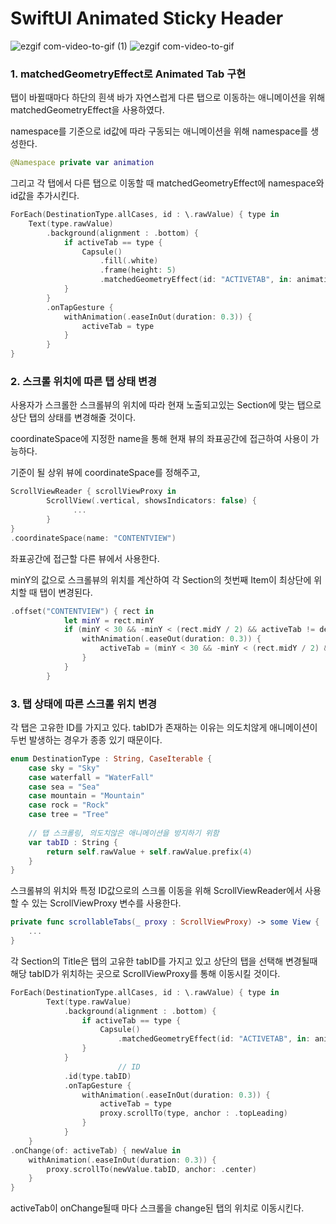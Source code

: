 # SwiftUI Animated Sticky Header

![ezgif com-video-to-gif (1)](https://user-images.githubusercontent.com/50567986/221222798-0ae692ea-eb50-4320-856d-f95d4790dd63.gif)
![ezgif com-video-to-gif](https://user-images.githubusercontent.com/50567986/221222845-8de55568-f361-4f34-9bc7-a213b5ef9a1e.gif)

### 1. matchedGeometryEffect로 Animated Tab 구현

탭이 바뀔때마다 하단의 흰색 바가 자연스럽게 다른 탭으로 이동하는 애니메이션을 위해 matchedGeometryEffect을 사용하였다. 

namespace를 기준으로 id값에 따라 구동되는 애니메이션을 위해 namespace를 생성한다.

```swift
@Namespace private var animation
```

그리고 각 탭에서 다른 탭으로 이동할 때 matchedGeometryEffect에 namespace와 id값을 추가시킨다.

```swift
ForEach(DestinationType.allCases, id : \.rawValue) { type in
    Text(type.rawValue)
        .background(alignment : .bottom) {
            if activeTab == type {
                Capsule()
                    .fill(.white)
                    .frame(height: 5)
                    .matchedGeometryEffect(id: "ACTIVETAB", in: animation)
            }
        }
        .onTapGesture {
            withAnimation(.easeInOut(duration: 0.3)) {
                activeTab = type
            }
        }
}
```

### 2. 스크롤 위치에 따른 탭 상태 변경

사용자가 스크롤한 스크롤뷰의 위치에 따라 현재 노출되고있는 Section에 맞는 탭으로 상단 탭의 상태를 변경해줄 것이다.

coordinateSpace에 지정한 name을 통해 현재 뷰의 좌표공간에 접근하여 사용이 가능하다.

기준이 될 상위 뷰에 coordinateSpace를 정해주고,

```swift
ScrollViewReader { scrollViewProxy in
		ScrollView(.vertical, showsIndicators: false) {
			  ...
		}
}
.coordinateSpace(name: "CONTENTVIEW")
```

좌표공간에 접근할 다른 뷰에서 사용한다.

minY의 값으로 스크롤뷰의 위치를 계산하여 각 Section의 첫번째 Item이 최상단에 위치할 때 탭이 변경된다.

```swift
.offset("CONTENTVIEW") { rect in
            let minY = rect.minY
            if (minY < 30 && -minY < (rect.midY / 2) && activeTab != destinations.type) && animationProgress == 0 {
                withAnimation(.easeOut(duration: 0.3)) {
                    activeTab = (minY < 30 && -minY < (rect.midY / 2) && activeTab != destinations.type) ? destinations.type : activeTab
                }
            }
        }
```

### 3. 탭 상태에 따른 스크롤 위치 변경

각 탭은 고유한 ID를 가지고 있다. tabID가 존재하는 이유는 의도치않게 애니메이션이 두번 발생하는 경우가 종종 있기 때문이다.

```swift
enum DestinationType : String, CaseIterable {
    case sky = "Sky"
    case waterfall = "WaterFall"
    case sea = "Sea"
    case mountain = "Mountain"
    case rock = "Rock"
    case tree = "Tree"
    
    // 탭 스크롤링, 의도치않은 애니메이션을 방지하기 위함
    var tabID : String {
        return self.rawValue + self.rawValue.prefix(4)
    }
}
```

스크롤뷰의 위치와 특정 ID값으로의 스크롤 이동을 위해 ScrollViewReader에서 사용할 수 있는 ScrollViewProxy 변수를 사용한다.

```swift
private func scrollableTabs(_ proxy : ScrollViewProxy) -> some View {
	...
}
```

각 Section의 Title은 탭의 고유한 tabID를 가지고 있고 상단의 탭을 선택해 변경될때 해당 tabID가 위치하는 곳으로 ScrollViewProxy를 통해 이동시킬 것이다.

```swift
ForEach(DestinationType.allCases, id : \.rawValue) { type in
        Text(type.rawValue)
            .background(alignment : .bottom) {
                if activeTab == type {
                    Capsule()
                        .matchedGeometryEffect(id: "ACTIVETAB", in: animation)
                }
            }
						// ID
            .id(type.tabID)
            .onTapGesture {
                withAnimation(.easeInOut(duration: 0.3)) {
                    activeTab = type
                    proxy.scrollTo(type, anchor : .topLeading)
                }
            }
    }
.onChange(of: activeTab) { newValue in
    withAnimation(.easeInOut(duration: 0.3)) {
        proxy.scrollTo(newValue.tabID, anchor: .center)
    }
}
```

activeTab이 onChange될때 마다 스크롤을 change된 탭의 위치로 이동시킨다.
